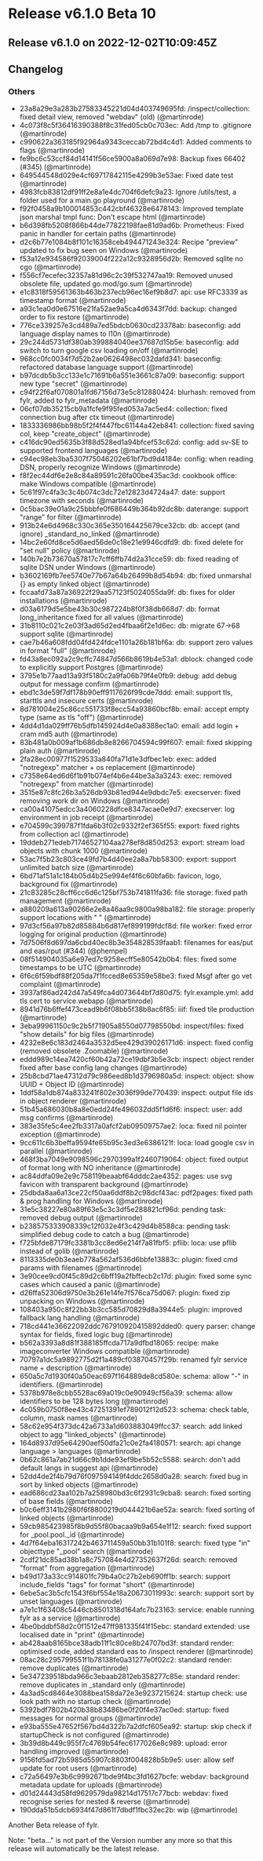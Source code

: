 
# Release v6.1.0 Beta 10
## Release v6.1.0 on 2022-12-02T10:09:45Z

## Changelog
### Others
* 23a8a29e3a283b27583345221d04d403749695fd: /inspect/collection: fixed detail view, removed "webdav" (old) (@martinrode)
* 4c073f8c5f36416390388f8c31fed05cb0c703ec: Add /tmp to .gitignore (@martinrode)
* c990622a363185f92964a9343ceccab72bd4c4d1: Added comments to flags (@martinrode)
* fe9bc6c53ccf84d14141f56ce5900a8a069d7e98: Backup fixes 66402 (#345) (@martinrode)
* 649544548d029e4cf69717842115e4299b3e53ae: Fixed date test (@martinrode)
* 4983fcb83812df91ff2e8a1e4dc704f6defc9a23: Ignore /utils/test, a folder used for a main.go playround (@martinrode)
* f92f0458a9b100014853c442cbf46328e6478143: Improved template json marshal tmpl func: Don't escape html (@martinrode)
* b6d398fb5208f866b44de77822198fae81d9ad6b: Prometheus: Fixed panic in handler for certain paths (@martinrode)
* d2c6b77e1084b8f101c16358ceb494471243e324: Recipe "preview" updated to fix bug seen on Windows (@martinrode)
* f53a12e934586f92039004f222a12c9328956d2b: Removed sqlite no cgo (@martinrode)
* f556cf7ecefec32357a81d96c2c39f532747aa19: Removed unused obsolete file, updated go.mod/go.sum (@martinrode)
* e1c8318f59561363b463b237ecb96ec16ef9b8d7: api: use RFC3339 as timestamp format (@martinrode)
* a93c1ea0d0e67516e21fa52ae9a5ca4d6343f7dd: backup: changed order to fix restore (@martinrode)
* 776ce339257e3cd489a7ed5bdcb0630cd23378ab: baseconfig: add language display names to l10n (@martinrode)
* 29c244d5731df380ab399884040ee37687d15b5e: baseconfig: add switch to turn google csv loading on/off (@martinrode)
* 968cc0fc0034f7d52b2ae0626498ec032dafd341: baseconfig: refactored database language support (@martinrode)
* b97dcdb5b3cc133e1c71691b6a551e3661c87a09: baseconfig: support new type "secret" (@martinrode)
* c94f22f6af070801a1fd67156d73e5c812880424: blurhash: removed from fylr, added to fylr_metadata (@martinrode)
* 06cf07db35215cb9a1fcfe9f95fed053a7ac5ed4: collection: fixed connection bug after ctx timeout (@martinrode)
* 1833336986bb98b5f2f4f447fbc61144a42eb841: collection: fixed saving col, keep "create_object" (@martinrode)
* c416dc90ed5635b3f88d528ed1a94bfcef53c62d: config: add sv-SE to supported frontend languages (@martinrode)
* c94ec98eb3ba5307f75046202e61bf7bd9d4184e: config: when reading DSN, properly recognize Windows (@martinrode)
* f8f2ec44df6e2e8c84a89591c26fa00be435ac3d: cookbook office: make Windows compatible (@martinrode)
* 5c61f97c4fa3c3c4b074c3dc72e12823d4724a47: date: support timezone with seconds (@martinrode)
* 0c5bac39e01a9c25bbbfe0f686449b364b92dc8b: daterange: support "range" for filter (@martinrode)
* 913b24e6d4968c330c365e350164425679ce32cb: db: accept (and ignore) _standard_no_linked (@martinrode)
* 14bc2e60fd8ce5d6aed56de0c18e21e9946cdfd9: db: fixed delete for "set null" policy (@martinrode)
* 140b7e2b73670a57817c7cff6ffb74d2a31cce59: db: fixed reading of sqlite DSN under Windows (@martinrode)
* b3602169fb7ee5740e77b67a64b26499b8d54b94: db: fixed unmarshal {} as empty linked object (@martinrode)
* fccaafd73a87a36922f29aa57123f5024055da9f: db: fixes for older installations (@martinrode)
* d03a6179d5e5be43b30c987224b8f0f38db668d7: db: format long_inheritance fixed for all values (@martinrode)
* 31b8110c021c2e03f3ad65d2ed4fbaa6f2e1d6ec: db: migrate 67->68 support sqlite (@martinrode)
* cae7b46a608fdd04fd424fdce1101a26b181bf6a: db: support zero values in format "full" (@martinrode)
* fd43a8ec092a2c9cffc74847d566b8619b4e53a1: dblock: changed code to explicitly support Postgres (@martinrode)
* 3795e1b77aad13a93f5180c2a9fa06b79f4e0fb9: debug: add debug output for message confirm (@martinrode)
* ebd1c3de59f7df178b90eff9117626f99cde7ddd: email:  support tls, starttls and insecure certs (@martinrode)
* 8d781004e25c86cc551733f8ecc54a93860bcf8b: email: accept empty type (same as tls "off") (@martinrode)
* 4dd4d1da029ff76b5dfb145924d4e0a8388ec1a0: email: add login + cram md5 auth (@martinrode)
* 83b481a0b009af1b686db8e8266704594c99f607: email: fixed skipping plain auth (@martinrode)
* 2fa28ec00977f1529533a840fa71d1e3dfbec1eb: exec: added "notregexp" matcher + os replacement (@martinrode)
* c7358e64ed6d6f1b91b074ef4b6e44be3a3a3243: exec: removed "notregexp" from matcher (@martinrode)
* 3515e87c8fc26b3a526db93b81ed944e9dbdc7e5: execserver: fixed removing work dir on Windows (@martinrode)
* ca00a41075edcc3a4060228dfce8347acae0e9d7: execserver: log environment in job receipt (@martinrode)
* e704599c399787f1fda6b3f02c9332f2ef365f55: export: fixed rights from collection acl (@martinrode)
* 19ddeb271edeb71746527104aa278ef8d850d253: export: stream load objects with chunk 1000 (@martinrode)
* 53ac7f5b23c803ce49fd7b4d40ee2a8a7bb58300: export: support unlimited batch size (@martinrode)
* 6bd71af51a1c184b05d4b25e994ef4f6c60bfa6b: favicon, logo, background fix (@martinrode)
* 21c83285c28cff6cc6d6c125bf753b741811fa36: file storage: fixed path management (@martinrode)
* a880209a613a90266e2e8a46aa9c9800a98ba182: file storage: properly support locations with " " (@martinrode)
* 97d3cf56a97b82d85884b6d817ef899199fdcf8d: file worker: fixed error logging for original production (@martinrode)
* 7d7506f8d697da6cbd40ec8b3e354828539faab1: filenames for eas/put and eas/rput (#344) (@phempel)
* 08f514904035a6e97ed7c9258ecff5e80542b0b4: files: fixed some timestamps to be UTC (@martinrode)
* 6f6c6f59bdf88f205da7f1fcced8e65359e58be3: fixed Msgf after go vet complaint (@martinrode)
* 3937af86ad242d47a549fca4d073644bf7d80d75: fylr.example.yml: add tls cert to service.webapp (@martinrode)
* 8941d76b6ffef473cead9b6f08bb5f38b8ac6f85: iiif: fixed tile production (@martinrode)
* 3eba99961150c9c2b5f71905a8550d07798550bd: inspect/files: fixed "show details" for big files (@martinrode)
* 4232e8e6c183d2464a3532d5ee429d39026171d6: inspect: fixed config (removed obsolete .Zoomable) (@martinrode)
* eddd989c14ea7420cf60b42a72ce19dbf3b5e3cb: inspect: object render fixed after base config lang changes (@martinrode)
* 25b8cbd71ae47312d79c986eed8b1d3796980a5d: inspect: object: show UUID + Object ID (@martinrode)
* 1ddf58a1db874a833241f802e3036f99de770439: inspect: output file ids in object renderer (@martinrode)
* 51b45a686030b8a8e0edd24fe496032dd5f1d6f6: inspect: user: add msg confirms (@martinrode)
* 383e35fe5c4ee2fb3317a0afcf2ab09509757ae2: loca: fixed nil pointer exception (@martinrode)
* 9cc611c6b3beffa9594fe65b95c3ed3e6386121f: loca: load google csv in parallel (@martinrode)
* 468f3ba7049e9098596c2970399a1f2460719064: object: fixed output of format long with NO inheritance (@martinrode)
* ac84ddfa09e2e9c758119beaabf64dddc2ae4352: pages: use svg favicon with transparent background (@martinrode)
* 25dbda8aa6a13ce22cf50aa6ddf8b2c98dcf43ac: pdf2pages: fixed path & prog handling for Windows (@martinrode)
* 31e5c38227e80a89f63e5c3c3df5e288821cf96d: pending task: removed debug output (@martinrode)
* b238575333908339c12f032e4f3c429d4b8588ca: pending task: simplified debug code to catch a bug (@martinrode)
* f725bfde87179fc3381b3cc8ed6e214f7a81fbf5: pflib: loca: use pflib instead of golib (@martinrode)
* 8113335de0b3eaeb778a562af536d6bbfe13883c: plugin: fixed cmd params with filenames (@martinrode)
* 3e90cee9cd0f45c89d2c6bff19a2fbffecb2c17d: plugin: fixed some sync cases which caused a panic (@martinrode)
* d26ffa52306d9750e3b261e14fe7f576ca75d067: plugin: fixed zip unpacking on Windows (@martinrode)
* 108403a950c8f22bb3b3cc585d70829d8a3944e5: plugin: improved fallback lang handling (@martinrode)
* 718cd441e36622092ddc767910920415892dded0: query parser: change syntax for fields, fixed logic bug (@martinrode)
* b562a3393a8d81f388185ffcda717a9dfbd18065: recipe: make imageconverter Windows compatible (@martinrode)
* 70797a1dc5a9892775d2f1a489cf03870457f29b: renamed fylr service name + description (@martinrode)
* 650a5c7d1930f40a50eac697f164889de8cd580e: schema: allow "-" in identifiers. (@martinrode)
* 5378b978e8cbb5528ac69a019c0e90949cf56a39: schema: allow identifiers to be 128 bytes long (@martinrode)
* 4c059b0750f8ee43c47251391ef789012f12d523: schema: check table, column, mask names (@martinrode)
* 58c62e954f373dc42a6733a1d603883049ffcc37: search: add linked object to agg "linked_objects" (@martinrode)
* 164d8937d95e64290aef50dfa21c0e2fa4180571: search: api change language > languages (@martinrode)
* 0b62c861a7ab21d66c9b1dde93ef9be5b52c5588: search: don't add default langs in suggest api (@martinrode)
* 52dd4de2f4b79d76f097594149f4ddc2658d0a28: search: fixed bug in sort by linked objects (@martinrode)
* ead686cd23aa102b7a258980bd3c6f2931c9cba8: search: fixed sorting of base fields (@martinrode)
* b0c6eff3141b2980f6f8800219d044421b6ae52a: search: fixed sorting of linked objects (@martinrode)
* 59cb985423985f8b9d55f80bacaa9b9a654e1f12: search: fixed support for _pool.pool._id (@martinrode)
* 4d7f64eba16317242b463711459a50bb31b101f8: search: fixed type "in" objecttype "_pool" search (@martinrode)
* 2cdf21dc85ad38b1a8c757084e4d27352637f26d: search: removed "format" from aggregation (@martinrode)
* b49d173a33cc914801fc79b4a0c27b2eb690ff1b: search: support include_fields "tags" for format "short" (@martinrode)
* 6ebe5ac3b5cfc1543f6bf554e18a20673011993c: search: support sort by unset languages (@martinrode)
* a7e1c1f63408c5446cb8501318d164afc7b23163: service: enable running fylr as a service (@martinrode)
* 4be0bddbf58d2c0f1512e47ff981335f41f15ebc: standard extended: use localised date in "print" (@martinrode)
* ab428aab8165bce38adb11f1c80ce8b24707bd3f: standard render: optimised code, added standard eas to /inspect renderer (@martinrode)
* 08ac28c295799551f1b78138fe0a31277e0f02c2: standard render: remove duplicates (@martinrode)
* 5e347239518bda966c3ebaab2812eb358277c85e: standard render: remove duplicates in _standard only (@martinrode)
* 4a3ad5cd8464e3088bea158da72e3e9237215624: startup check: use look path with no startup check (@martinrode)
* 5392bdf7802b420b38b83486be0f20f4e37ac0ed: startup: fixed messages for normal groups (@martinrode)
* e93ba555e47652f567bd4d322b7a2dfcf605ea92: startup: skip check if startupCheck is not configured (@martinrode)
* 3b39d8b449c955f7c4769b54fec6177026e8c989: upload: error handling improved (@martinrode)
* 9156fd5ad72b5985d55907c8803f004828b5b9e5: user: allow self update for root users (@martinrode)
* c72a56497e3b6c9992671bde9f4bc3fd1627bcfe: webdav: background metadata update for uploads (@martinrode)
* d01d24443d58fd9629579da98214d17517c77bcb: webdav: fixed recognise series for nested & reverse (@martinrode)
* 190dda51b5dcb6934f47d861f7dbdf1fbc32ec2b: wip (@martinrode)



Another Beta release of fylr.

Note: "beta..." is not part of the Version number any more so that this release will automatically be the latest release.
